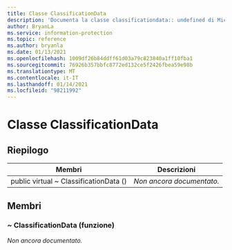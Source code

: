 ```yaml
---
title: Classe ClassificationData
description: 'Documenta la classe classificationdata:: undefined di Microsoft Information Protection (MIP) SDK.'
author: BryanLa
ms.service: information-protection
ms.topic: reference
ms.author: bryanla
ms.date: 01/13/2021
ms.openlocfilehash: 1009df26b84ddff61d03a79c823840a1ff10fba1
ms.sourcegitcommit: 76926b357bbfc8772ed132ce5f2426fbea59e98b
ms.translationtype: MT
ms.contentlocale: it-IT
ms.lasthandoff: 01/14/2021
ms.locfileid: "98211992"
---
```

# <a name="class-classificationdata"></a>Classe ClassificationData 
  
## <a name="summary"></a>Riepilogo
 Membri                        | Descrizioni                                
--------------------------------|---------------------------------------------
public virtual ~ ClassificationData ()  | _Non ancora documentato._
  
## <a name="members"></a>Membri
  
### <a name="classificationdata-function"></a>~ ClassificationData (funzione)
_Non ancora documentato._
